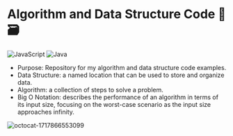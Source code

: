 # Algorithm and Data Structure Code 👾🗃️

![JavaScript](https://img.shields.io/badge/javascript-%23323330.svg?style=for-the-badge&logo=javascript&logoColor=%23F7DF1E)
![Java](https://img.shields.io/badge/Java-%23ED8B00.svg?style=for-the-badge&logo=openjdk&logoColor=white)

- Purpose: Repository for my algorithm and data structure code examples.
- Data Structure: a named location that can be used to store and organize data.
- Algorithm: a collection of steps to solve a problem.
- Big O Notation: describes the performance of an algorithm in terms of its input size, focusing on the worst-case scenario as the input size approaches infinity.

![octocat-1717866553099](https://github.com/sangvo235/Algorithms-and-Data-Structures/assets/97276811/7bac598a-3893-410e-855b-91d2e42dff96)
